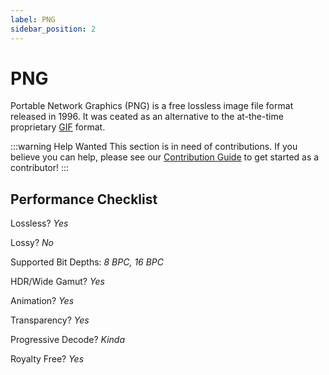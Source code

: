 ```yaml
---
label: PNG
sidebar_position: 2
---
```


# PNG

Portable Network Graphics (PNG) is a free lossless image file format released in 1996. It was ceated as an alternative to the at-the-time proprietary [GIF](./GIF.md) format.

:::warning Help Wanted
This section is in need of contributions. If you believe you can help, please see our [Contribution Guide](../contribution-guide.md) to get started as a contributor!
:::

## Performance Checklist

Lossless? *Yes*

Lossy? *No*

Supported Bit Depths:
*8 BPC, 16 BPC*

HDR/Wide Gamut? *Yes*

Animation? *Yes*

Transparency? *Yes*

Progressive Decode? *Kinda*

Royalty Free? *Yes*